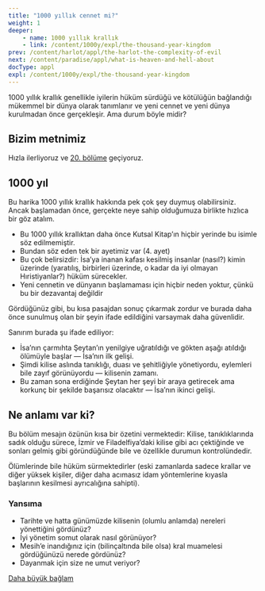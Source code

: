 ```yaml
---
title: "1000 yıllık cennet mi?"
weight: 1
deeper: 
    - name: 1000 yıllık krallık
    - link: /content/1000y/expl/the-thousand-year-kingdom
prev: /content/harlot/appl/the-harlot-the-complexity-of-evil
next: /content/paradise/appl/what-is-heaven-and-hell-about
docType: appl
expl: /content/1000y/expl/the-thousand-year-kingdom
---
```


1000 yıllık krallık genellikle iyilerin hüküm sürdüğü ve kötülüğün bağlandığı mükemmel bir dünya olarak tanımlanır ve yeni cennet ve yeni dünya kurulmadan önce gerçekleşir. Ama durum böyle midir?

## Bizim metnimiz

<a name="7607"></a>
Hızla ilerliyoruz ve [20. bölüme](https://www.bibleserver.com/TR/Vahiy20) geçiyoruz.

## 1000 yıl

<a name="f68a"></a>
Bu harika 1000 yıllık krallık hakkında pek çok şey duymuş olabilirsiniz. Ancak başlamadan önce, gerçekte neye sahip olduğumuza birlikte hızlıca bir göz atalım.

- Bu 1000 yıllık krallıktan daha önce Kutsal Kitap’ın hiçbir yerinde bu isimle söz edilmemiştir.
- Bundan söz eden tek bir ayetimiz var (4. ayet)
- Bu çok belirsizdir: İsa’ya inanan kafası kesilmiş insanlar (nasıl?) kimin üzerinde (yaratılış, birbirleri üzerinde, o kadar da iyi olmayan Hıristiyanlar?) hüküm sürecekler.
- Yeni cennetin ve dünyanın başlamaması için hiçbir neden yoktur, çünkü bu bir dezavantaj değildir

Gördüğünüz gibi, bu kısa pasajdan sonuç çıkarmak zordur ve burada daha önce sunulmuş olan bir şeyin ifade edildiğini varsaymak daha güvenlidir.

Sanırım burada şu ifade ediliyor:

- İsa’nın çarmıhta Şeytan’ın yenilgiye uğratıldığı ve gökten aşağı atıldığı ölümüyle başlar — İsa’nın ilk gelişi.
- Şimdi kilise aslında tanıklığı, duası ve şehitliğiyle yönetiyordu, eylemleri bile zayıf görünüyordu — kilisenin zamanı.
- Bu zaman sona erdiğinde Şeytan her şeyi bir araya getirecek ama korkunç bir şekilde başarısız olacaktır — İsa’nın ikinci gelişi.

## Ne anlamı var ki?

<a name="7899"></a>
Bu bölüm mesajın özünün kısa bir özetini vermektedir: Kilise, tanıklıklarında sadık olduğu sürece, İzmir ve Filadelfiya’daki kilise gibi acı çektiğinde ve sonları gelmiş gibi göründüğünde bile ve özellikle durumun kontrolündedir.

Ölümlerinde bile hüküm sürmektedirler (eski zamanlarda sadece krallar ve diğer yüksek kişiler, diğer daha acımasız idam yöntemlerine kıyasla başlarının kesilmesi ayrıcalığına sahipti).

### Yansıma

<a name="579c"></a>
- Tarihte ve hatta günümüzde kilisenin (olumlu anlamda) nereleri yönettiğini gördünüz?
- İyi yönetim somut olarak nasıl görünüyor?
- Mesih’e inandığınız için (bilinçaltında bile olsa) kral muamelesi gördüğünüzü nerede gördünüz?
- Dayanmak için size ne umut veriyor?

[Daha büyük bağlam](/gen/index/appl/the-book-of-revelation)
